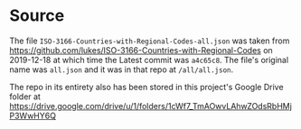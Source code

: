 # Source

The file `ISO-3166-Countries-with-Regional-Codes-all.json` was
taken from https://github.com/lukes/ISO-3166-Countries-with-Regional-Codes on 
2019-12-18 at which time the Latest commit was `a4c65c8`. The file's original
name was `all.json` and it was in that repo at `/all/all.json`.

The repo in its entirety also has been stored in this project's Google Drive 
folder at https://drive.google.com/drive/u/1/folders/1cWf7_TmAOwvLAhwZOdsRbHMjP3WwHY6Q

